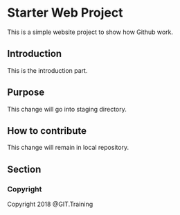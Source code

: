# Starter Web Project
This is a simple website project to show how Github work.

## Introduction
This is the introduction part.

## Purpose
This change will go into staging directory.

## How to contribute
This change will remain in local repository.

## Section

### Copyright
Copyright 2018 @GIT.Training

